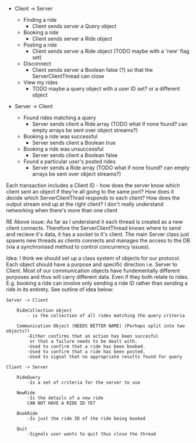 - Client -> Server  
	- Finding a ride  
		- Client sends server a Query object  
    - Booking a ride  
        - Client sends server a Ride object  
	- Posting a ride  
		- Client sends server a Ride object (TODO maybe with a 'new' flag set)  
    - Disconnect  
        - Client sends server a Boolean false (?) so that the ServerClientThread can close  
    - View my rides  
        - TODO maybe a query object with a user ID set? or a different object

- Server -> Client  
	- Found rides matching a query  
		- Server sends client a Ride array (TODO what if none found? can empty arrays be sent over object streams?)  
    - Booking a ride was successful  
        - Server sends client a Boolean true  
    - Booking a ride was unsuccessful  
        - Server sends client a Boolean false  
	- Found a particular user's posted rides  
        - Server sends a Ride array (TODO what if none found? can empty arrays be sent over object streams?)  

Each transaction includes a Client ID - 
	how does the server know which client sent an object if they're all going to the same port?
	How does it decide which ServerClientThrad responds to each client?
	How does the output stream end up at the right client? I don't really understand networking when there's more than one client

RE Above issue:
	As far as I understand it each thread is created as a new client connects. 
	Therefore the ServerClientThread knows where to send and recieve it's data,
	it has a socket to it's client. The main Server class just spawns new threads
	as clients connects and manages the access to the DB (via a synchronised
	method to control concurrency issues).
	
Idea:
	I think we should set up a class system of objects for our protocol.
	Each object should have a purpose and specific direction 
	i.e. Server to Client. Most of our communication objects have fundementally
	different purposes and thus will carry different data. Even if they both relate
	to rides. E.g. booking a ride can involve only sending a ride ID rather than
	sending a ride in its entirety. See outline of idea below:
	
	Server -> Client
	
		RideCollection object
			- is the collection of all rides matching the query criteria
		
		Communication Object (NEEDS BETTER NAME) (Perhaps split into two objects?)
			-Either confirms that an action has been succesful
			 or that a failure needs to be dealt with.
			-Used to confirm that a ride has been booked.
			-Used to confirm that a ride has been posted.
			-Used to signal that no appropriate results found for query
			
	Client -> Server
	
		RideQuery
			-Is a set of criteria for the server to use
		
		NewRide
			-Is the details of a new ride
			CAN NOT HAVE A RIDE ID YET
			
		BookRide
			-Is just the ride ID of the ride being booked
			
		Quit
			-Signals user wants to quit thus close the thread
